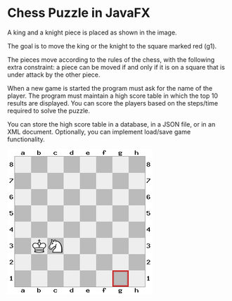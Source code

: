 # Chess Puzzle in JavaFX

A king and a knight piece is placed as shown in the image.

The goal is to move the king or the knight to the square marked red (g1).

The pieces move according to the rules of the chess, with the following extra constraint: a piece can be moved if and only if it is on a square that is under attack by the other piece.

When a new game is started the program must ask for the name of the player.
The program must maintain a high score table in which the top 10 results are displayed.
You can score the players based on the steps/time required to solve the puzzle.

You can store the high score table in a database, in a JSON file, or in an XML document.
Optionally, you can implement load/save game functionality.

![Chess Puzzle](chesspuzzle.png)